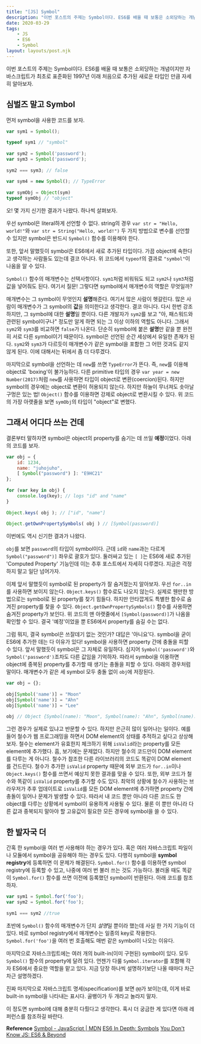 ```yaml
---
title: "[JS] Symbol"
description: "이번 포스트의 주제는 Symbol이다. ES6를 배울 때 보통은 소외당하는 개념이지만 자바스크립트가 최초로 표준화된 1997년 이래 처음으로 추가된 새로운 타입인 만큼 자세히 알아보자."
date: 2020-03-29
tags: 
    - JS
    - ES6
    - Symbol
layout: layouts/post.njk
---
```


이번 포스트의 주제는 Symbol이다. ES6를 배울 때 보통은 소외당하는 개념이지만 자바스크립트가 최초로 표준화된 1997년 이래 처음으로 추가된 새로운 타입인 만큼 자세히 알아보자.

## 심벌즈 말고 Symbol
먼저 symbol을 사용한 코드를 보자.

```js
var sym1 = Symbol();
 
typeof sym1 // "symbol"
 
var sym2 = Symbol('password');
var sym3 = Symbol('password');
 
sym2 === sym3; // false
 
var sym4 = new Symbol(); // TypeError
 
var symObj = Object(sym)
typeof symObj // "object"
```

오! 몇 가지 신기한 결과가 나왔다. 하나씩 살펴보자.

우선 symbol은 literal하게 선언할 수 없다. string의 경우 `var str = "Hello, world!"`와 `var str = String("Hello, world!")` 두 가지 방법으로 변수를 선언할 수 있지만 symbol은 반드시 `Symbol()` 함수를 이용해야 한다. 

또한, 앞서 말했듯이 symbol은 ES6에서 새로 추가된 타입이다. 가끔 object에 속한다고 생각하는 사람들도 있는데 결코 아니다. 위 코드에서 `typeof`의 결과로 `"symbol"`이 나옴을 알 수 있다.

`Symbol()` 함수의 매개변수는 선택사항이다. `sym1`처럼 비워둬도 되고 `sym2`나 `sym3`처럼 값을 넣어줘도 된다. 여기서 질문! 그렇다면 symbol에서 매개변수의 역할은 무엇일까? 

매개변수는 그 symbol이 무엇인지 **설명**해준다. 여기서 많은 사람이 헷갈린다. 많은 사람이 매개변수가 그 symbol의 **값**을 의미한다고 생각한다. 결코 아니다. 다시 한번 강조하지만, 그 symbol에 대한 **설명**일 뿐이다. 다른 개발자가 `sym2`를 보고 "아, 패스워드와 관련된 symbol이구나" 정도만 알게 하면 되는 그 이상 이하의 역할도 아니다. 그래서 `sym2`와 `sym3`를 비교하면 `false`가 나온다. 단순히 symbol에 붙은 **설명**만 같을 뿐 완전히 서로 다른 symbol이기 때문이다. symbol은 선언된 순간 세상에서 유일한 존재가 된다. `sym2`와 `sym3`가 다르듯이 매개변수가 같은 symbol을 포함한 그 어떤 것과도 같지 않게 된다. 이에 대해서는 뒤에서 좀 더 다루겠다.

마지막으로 symbol을 선언하는 데 `new`를 쓰면 `TypeError`가 뜬다. 즉, `new`를 이용해 object로 'boxing'이 불가능하다. 다른 primitive 타입의 경우 `var year = new Number(2017)`처럼 `new`를 사용하면 타입이 object로 변환(coercion)된다. 하지만 symbol의 경우에는 object로 변환이 허용되지 않는다. 하지만 하늘이 무너져도 솟아날 구멍은 있는 법! `Object()` 함수를 이용하면 강제로 object로 변환시킬 수 있다. 위 코드의 가장 아랫줄을 보면 `symObj`의 타입이 "object"로 변했다.

## 그래서 어디다 쓰는 건데

결론부터 말하자면 symbol은 object의 property를 숨기는 데 쓰일 **예정**이었다. 아래의 코드를 보자.

```js
var obj = {
    id: 1234,
    name: "juhojuho",
    [ Symbol("password") ]: "E9HC21"
};
 
for (var key in obj) {
    console.log(key); // logs "id" and "name"
}
 
Object.keys( obj ); // ["id", "name"]
 
Object.getOwnPropertySymbols( obj ) // [Symbol(password)]
```

이번에도 역시 신기한 결과가 나왔다.

`obj`를 보면 `password`의 타입이 symbol이다. 근데 `id`와 `name`과는 다르게 `Symbol("password")]` 좌우로 괄호가 있다. 둘러싸고 있는 `[ ]`는 ES6에 새로 추가된 'Computed Property' 기능인데 이는 추후 포스트에서 자세히 다루겠다. 지금은 걱정하지 말고 일단 넘어가자.

이제 앞서 말했듯이 symbol로 된 property가 잘 숨겨졌는지 알아보자. 우선 `for..in`를 사용하면 보이지 않는다. `Object.keys()` 함수로도 나오지 않는다. 실제로 웬만한 방법으로는 symbol로 된 property를 찾기 힘들다. 하지만 안타깝게도 특별한 함수로 숨겨진 property를 찾을 수 있다. `Object.getOwnPropertySymbols()` 함수를 사용하면 숨겨진 property가 보인다. 위 코드의 맨 아랫줄에서 `[Symbol(password)]`가 나옴을 확인할 수 있다. 결국 '예정'이었을 뿐 ES6에서 property를 숨길 수는 없다.

그럼 뭐지, 결국 symbol은 쓰잘데기 없는 것인가? 대답은 '아니요'다. symbol을 굳이 ES6에 추가한 데는 다 이유가 있다! symbol을 사용하면 property 간에 충돌을 피할 수 있다. 앞서 말했듯이 symbol은 그 자체로 유일하다. 심지어 `Symbol('password')`와 `Symbol('password')`조차도 다른 값임을 기억하자. 따라서 symbol을 이용하면 object에 중복된 property를 추가할 때 생기는 충돌을 피할 수 있다. 아래의 경우처럼 말이다. 매개변수가 같은 세 symbol 모두 충돌 없이 `obj`에 저장된다.

```js
var obj = {};
 
obj[Symbol('name')] = "Moon"
obj[Symbol('name')] = "Ahn"
obj[Symbol('name')] = "Lee"
 
obj // Object {Symbol(name): "Moon", Symbol(name): "Ahn", Symbol(name): "Lee"}
```

그런 경우가 실제로 있냐고 반문할 수 있다. 하지만 은근히 많이 일어나는 일이다. 예를 들어 철수가 웹 프로그래밍을 하면서 DOM element의 상태를 추적하고 싶다고 상상해 보자. 철수는 element가 유효한지 체크하기 위해 `isValid`라는 property를 모든 element에 추가했다. 흠, 보기에는 문제없다. 하지만 철수의 코드만이 DOM element를 다루는 게 아니다. 철수가 참조한 다른 라이브러리의 코드도 똑같이 DOM element를 건드린다. 철수가 추가한 `isValid` property 때문에 외부 코드가 `for..in`이나 `Object.keys()` 함수를 쓰면서 예상치 못한 결과를 맞을 수 있다. 또한, 외부 코드가 철수와 똑같이 `isValid` property를 추가할 수도 있다. 최악의 상황에 철수가 사용하는 브라우저가 추후 업데이트로 `isValid`를 모든 DOM element에 추가하면 property 간에 충돌이 일어나 문제가 발생할 수 있다. 따라서 내 코드 뿐만 아니라 다른 코드도 한 object를 다루는 상황에서 symbol이 유용하게 사용될 수 있다. 물론 이 뿐만 아니라 다른 값과 중복되지 말아야 할 고유값이 필요한 모든 경우에 symbol을 쓸 수 있다.

## 한 발자국 더

간혹 한 symbol을 여러 번 사용해야 하는 경우가 있다. 혹은 여러 자바스크립트 파일이나 모듈에서 symbol을 공유해야 하는 경우도 있다. 다행히 symbol을 **symbol registry**에 등록하면 이 문제가 해결된다. `Symbol.for()` 함수를 이용하면 symbol registry에 등록할 수 있고, 나중에 여러 번 불러 쓰는 것도 가능하다. 불러올 때도 똑같이 `Symbol.for()` 함수를 쓰면 이전에 등록했던 symbol이 반환된다. 아래 코드를 참조하자.

```js
var sym1 = Symbol.for('foo');
var sym2 = Symbol.for('foo');
 
sym1 === sym2 //true
```

초반에 `Symbol()` 함수의 매개변수가 단지 *설명*일 뿐이라 했는데 사실 한 가지 기능이 더 있다. 바로 symbol registry에서 매개변수는 일종의 key로 작용한다. `Symbol.for('foo')`을 여러 번 호출해도 매번 같은 symbol이 나오는 이유다.

마지막으로 자바스크립트에는 여러 개의 built-in(이미 구현된) symbol이 있다. 모두 `Symbol()` 함수의 property에 달려 있다. 언젠가 다룰 `Symbol.iterator`를 포함해 각자 ES6에서 중요한 역할을 맡고 있다. 지금 당장 하나씩 설명하기보단 나올 때마다 차근차근 설명하겠다.

진짜 마지막으로 자바스크립트 명세(specification)를 보면 `@@`가 보이는데, 이게 바로 built-in symbol을 나타내는 표시다. 골뱅이가 두 개라고 놀라지 말자.

이 정도면 symbol에 대해 충분히 다뤘다고 생각한다. 혹시 더 궁금한 게 있다면 아래 레퍼런스를 참조하길 바란다. 

**Reference**
[Symbol - JavaScript | MDN](https://developer.mozilla.org/en/docs/Web/JavaScript/Reference/Global_Objects/Symbol)
[ES6 In Depth: Symbols](https://hacks.mozilla.org/2015/06/es6-in-depth-symbols/)
[You Don't Know JS: ES6 & Beyond](https://github.com/getify/You-Dont-Know-JS/blob/master/es6%20%26%20beyond/ch2.md)
